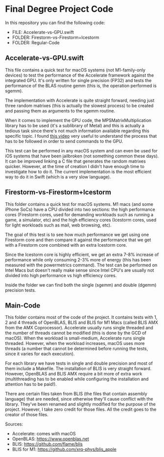 # Final Degree Project Code

In this repository you can find the following code:

- FILE: Accelerate-vs-GPU.swift
- FOLDER: Firestorm-vs-Firestorm+Icestorm
- FOLDER: Regular-Code
## Accelerate-vs-GPU.swift

This file contains a quick test for macOS systems (not M1-family-only devices) to test the performance of the Accelerate framework against the integrated GPU. It's only written for single precision (FP32) and tests the performance of the BLAS routine gemm (this is, the operation performed is sgemm). 

The implementation with Accelerate is quite straight forward, needing just three random matrixes (this is actually the slowest process) to be created and passing them as arguments to the sgemm routine. 

When it comes to implement the GPU code, the MPSMatrixMultiplication library has to be used (it's a sublibrary of Metal) and this is actually a tedious task since there's not much information available regarding this specific topic. I found [this video](https://www.youtube.com/watch?v=9pOD6wtpNWM) very useful to understand the process that has to be followed in order to send commands to the GPU.

This test can be performed in any macOS system and can even be used for iOS systems that have been jailbroken (not something common these days). It can be improved linking a C file that generates the random matrixes quicker. However, at the time of creation I didn't have enough time to investigate how to do it. The current implementation is the most efficient way to do it in Swift (which is a very slow language).

## Firestorm-vs-Firestorm+Icestorm

This folder contains a quick test for macOS systems. M1 macs (and some iPhone SoCs) have a CPU divided into two sections: the high performance cores (Firestorm cores, used for demanding workloads such as running a game, a simulator, etc) and the high efficiency cores (Icestorm cores, used for light workloads such as mail, web browsing, etc). 

The goal of this test is to see how much performance we get using one Firestorm core and then compare it against the performance that we get with a Firestorm core combined with an extra Icestorm core. 

Since the Icestorm core is highly efficient, we get an extra 7-8% increase of performance while only consuming 2-3% more of energy (this has been measured with the powermetrics command). The test can be performed on Intel Macs but doesn't really make sense since Intel CPU's are usually not divided into high performance vs high efficiency cores.

Inside the folder we can find both the single (sgemm) and double (dgemm) precision tests.

## Main-Code

This folder contains most of the code of the project. It contains tests with 1, 2 and 4 threads of OpenBLAS, BLIS and BLIS for M1 Macs (called BLIS AMX from the AMX Coprocessor). Accelerate usually runs single threaded and the number of threads cannot be modified (this is done by the GCD of macOS). When the workload is small-medium, Accelerate runs single threaded. However, when the workload increases, macOS uses more threads (a number that cannot be determined before running the tests, since it varies for each execution).

For each library we have tests in single and double precision and most of them include a Makefile. The installation of BLIS is very straight forward. However, OpenBLAS and BLIS AMX require a bit more of extra work (multithreading has to be enabled while configuring the installation and attention has to be paid!).

There are certain files taken from BLIS (the files that contain assembly language) that are needed, since otherwise they'll cause conflict with the library. They've been renamed and slightly modified for the purpose of the project. However, I take zero credit for those files. All the credit goes to the creator of those files. 

Sources: 

-  Accelerate: comes with macOS
-  OpenBLAS: https://www.openblas.net
-  BLIS: https://github.com/flame/blis
-  BLIS for M1: https://github.com/xrq-phys/blis_apple

